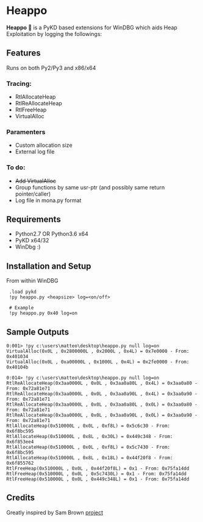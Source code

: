 # Heappo

**Heappo** 🦛 is a PyKD based extensions for WinDBG which aids Heap Exploitation by logging the followings:

## Features

Runs on both Py2/Py3 and x86/x64

### Tracing:
  * RtlAllocateHeap
  * RtlReAllocateHeap
  * RtlFreeHeap
  * VirtualAlloc

### Paramenters
  * Custom allocation size
  * External log file

### To do:
* ~~Add VirtualAlloc~~
* Group functions by same usr-ptr (and possibly same return pointer/caller)
* Log file in mona.py format 

## Requirements 
* Python2.7 OR Python3.6 x64 
* PyKD x64/32
* WinDbg :)


## Installation and Setup 
From within WinDBG
     
     .load pykd
     !py heappo.py <heapsize> log=<on/off> 
     
     # Example
     !py heappo.py 0x40 log=on
   
   
## Sample Outputs

```
0:001> !py c:\users\matteo\desktop\heappo.py null log=on
VirtualAlloc(0x0L , 0x2800000L , 0x2000L , 0x4L) = 0x7e0000 - From: 0x401034
VirtualAlloc(0x0L , 0xa00000L , 0x1000L , 0x4L) = 0x2fe0000 - From: 0x40104b
```

```
0:014> !py c:\users\matteo\desktop\heappo.py null log=on
RtlReAllocateHeap(0x3aa0000L , 0x0L , 0x3aa0a80L , 0x4L) = 0x3aa0a80 - From: 0x72a81e71
RtlReAllocateHeap(0x3aa0000L , 0x0L , 0x3aa0a90L , 0x4L) = 0x3aa0a90 - From: 0x72a81e71
RtlReAllocateHeap(0x3aa0000L , 0x0L , 0x3aa0a80L , 0x0L) = 0x3aa0a80 - From: 0x72a81e71
RtlReAllocateHeap(0x3aa0000L , 0x0L , 0x3aa0a90L , 0x0L) = 0x3aa0a90 - From: 0x72a81e71
RtlAllocateHeap(0x510000L , 0x0L , 0xf8L) = 0x5c6c30 - From: 0x6f8bc595
RtlAllocateHeap(0x510000L , 0x8L , 0x30L) = 0x449c348 - From: 0x6f853ee4
RtlAllocateHeap(0x510000L , 0x0L , 0xf8L) = 0x5c7430 - From: 0x6f8bc595
RtlAllocateHeap(0x510000L , 0x8L , 0x18L) = 0x44f20f8 - From: 0x6f855762
RtlFreeHeap(0x510000L , 0x0L , 0x44f20f8L) = 0x1 - From: 0x75fa14dd
RtlFreeHeap(0x510000L , 0x0L , 0x5c7430L) = 0x1 - From: 0x75fa14dd
RtlFreeHeap(0x510000L , 0x0L , 0x449c348L) = 0x1 - From: 0x75fa14dd
```
   
## Credits

Greatly inspired by Sam Brown [project](https://labs.f-secure.com/archive/heap-tracing-with-windbg-and-python)
